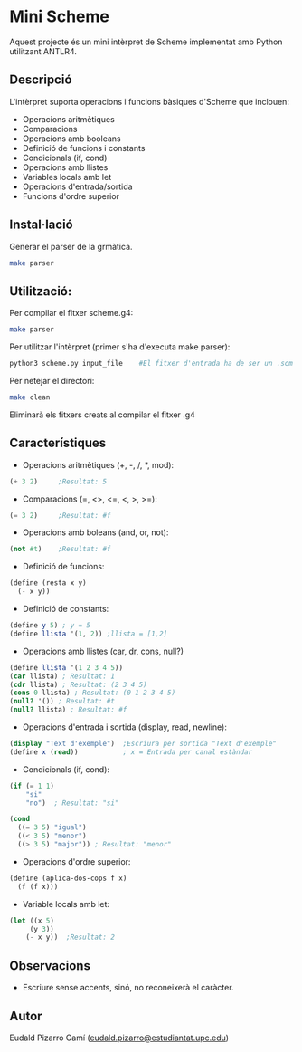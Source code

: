 # Mini Scheme

Aquest projecte és un mini intèrpret de Scheme implementat amb Python utilitzant ANTLR4.


## Descripció

L'intèrpret suporta operacions i funcions bàsiques d'Scheme que inclouen:
- Operacions aritmètiques
- Comparacions
- Operacions amb booleans
- Definició de funcions i constants
- Condicionals (if, cond)
- Operacions amb llistes
- Variables locals amb let
- Operacions d'entrada/sortida
- Funcions d'ordre superior

## Instal·lació

Generar el parser de la grmàtica.
```bash
make parser
```

## Utilització:
Per compilar el fitxer scheme.g4:
```bash
make parser
```
Per utilitzar l'intèrpret (primer s'ha d'executa make parser):
```bash
python3 scheme.py input_file    #El fitxer d'entrada ha de ser un .scm
```

Per netejar el directori:
```bash
make clean
```
Eliminarà els fitxers creats al compilar el fitxer .g4

## Característiques

- Operacions aritmètiques (+, -, /, *, mod):
```scheme
(+ 3 2)     ;Resultat: 5
```

- Comparacions (=, <>, <=, <, >, >=):
```scheme
(= 3 2)     ;Resultat: #f
```

- Operacions amb boleans (and, or, not):
```scheme
(not #t)    ;Resultat: #f
```

- Definició de funcions:
```scheme
(define (resta x y)
  (- x y))
```
- Definició de constants:
```scheme
(define y 5) ; y = 5
(define llista '(1, 2)) ;llista = [1,2]
```

- Operacions amb llistes (car, dr, cons, null?)
```scheme
(define llista '(1 2 3 4 5))
(car llista) ; Resultat: 1
(cdr llista) ; Resultat: (2 3 4 5)
(cons 0 llista) ; Resultat: (0 1 2 3 4 5)
(null? '()) ; Resultat: #t
(null? llista) ; Resultat: #f
```

- Operacions d'entrada i sortida (display, read, newline):
```scheme
(display "Text d'exemple")  ;Escriura per sortida "Text d'exemple"
(define x (read))           ; x = Entrada per canal estàndar
```

- Condicionals (if, cond):
```scheme
(if (= 1 1)
    "si"
    "no")  ; Resultat: "si"

(cond
  ((= 3 5) "igual")
  ((< 3 5) "menor")
  ((> 3 5) "major")) ; Resultat: "menor"
```

- Operacions d'ordre superior:
```scheme
(define (aplica-dos-cops f x)
  (f (f x)))
```

- Variable locals amb let:
```scheme
(let ((x 5)
     (y 3))
    (- x y))  ;Resultat: 2
```

## Observacions
- Escriure sense accents, sinó, no reconeixerà el caràcter.

## Autor
Eudald Pizarro Camí (eudald.pizarro@estudiantat.upc.edu)
